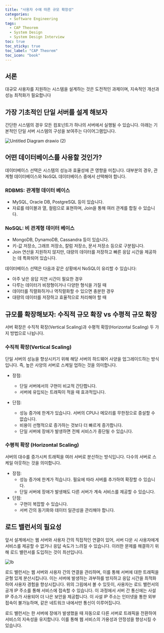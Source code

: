 ```yaml
---
title: "사용자 수에 따른 규모 확장성"
categories:
  - Software Engineering
tags:
  - CAP Theorem
  - System Design
  - System Design Interview
toc: true
toc_sticky: true
toc_label: "CAP Theorem"
toc_icon: "book"
---
```

## 서론
대규모 사용자를 지원하는 시스템을 설계하는 것은 도전적인 과제이며, 지속적인 개선과 성능 최적화가 필요합니다

## 가장 기초적인 단일 서버를 설계 해보자
간단한 시스템의 경우 모든 컴포넌트가 하나의 서버에서 실행될 수 있습니다. 아래는 기본적인 단일 서버 시스템의 구성을 보여주는 다이어그램입니다.

![Untitled Diagram drawio (2)](https://github.com/sungbinlee/sungbinlee.github.io/assets/52542229/89725c23-3b30-4f5c-b545-d83621bb12af)

## 어떤 데이터베이스를 사용할 것인가?

데이터베이스 선택은 시스템의 성능과 효율성에 큰 영향을 미칩니다. 대부분의 경우, 관계형 데이터베이스와 NoSQL 데이터베이스 중에서 선택해야 합니다.

### RDBMS: 관계형 데이터 베이스

- MySQL, Oracle DB, PostgreSQL 등이 있습니다.
- 자료를 테이블과 열, 컬럼으로 표현하며, Join을 통해 여러 관계를 합칠 수 있습니다.

### NoSQL: 비 관계형 데이터 베이스

- MongoDB, DynamoDB, Cassandra 등이 있습니다.
- 키-값 저장소, 그래프 저장소, 칼럼 저장소, 문서 저장소 등으로 구분됩니다.
- Join 연산을 지원하지 않지만, 대량의 데이터를 저장하고 빠른 응답 시간을 제공하는 데 특화되어 있습니다.

데이터베이스 선택은 다음과 같은 상황에서 NoSQL이 유리할 수 있습니다:
- 아주 낮은 응답 지연 시간이 필요한 경우
- 다루는 데이터가 비정형이거나 다양한 형식을 가질 때
- 데이터를 직렬화하거나 역직렬화할 수 있으면 충분한 경우
- 대량의 데이터를 저장하고 효율적으로 처리해야 할 때

## 규모를 확장해보자: 수직적 규모 확장 vs 수평적 규모 확장
서버 확장은 수직적 확장(Vertical Scaling)과 수평적 확장(Horizontal Scaling) 두 가지 방법으로 나뉩니다.

### 수직적 확장(Vertical Scaling)
단일 서버의 성능을 향상시키기 위해 해당 서버의 하드웨어 사양을 업그레이드하는 방식입니다. 즉, 높은 사양의 서버로 스케일 업하는 것을 의미합니다.
- 장점:
  - 단일 서버에서의 구현이 비교적 간단합니다.
  - 서버에 유입되는 트래픽이 적을 때 효과적입니다.

- 단점:
  - 성능 증가에 한계가 있습니다. 서버의 CPU나 메모리를 무한정으로 증설할 수 없습니다.
  - 비용이 선형적으로 증가하는 것보다 더 빠르게 증가합니다.
  - 단일 서버에 장애가 발생하면 전체 서비스가 중단될 수 있습니다.

### 수평적 확장 (Horizontal Scaling)
서버의 대수를 증가시켜 트래픽을 여러 서버로 분산하는 방식입니다. 다수의 서버로 스케일 아웃하는 것을 의미합니다.
- 장점:
  - 성능 증가에 한계가 적습니다. 필요에 따라 서버를 추가하여 확장할 수 있습니다.
  - 단일 서버에 장애가 발생해도 다른 서버가 계속 서비스를 제공할 수 있습니다.
- 단점:
  - 구현이 복잡할 수 있습니다.
  - 서버 간의 동기화와 데이터 일관성을 관리해야 합니다.

## 로드 밸런서의 필요성
앞서 설계에서는 웹 서버와 사용자 간의 직접적인 연결이 있어, 서버 다운 시 사용자에게 서비스를 제공할 수 없거나 응답 속도가 느려질 수 있습니다. 이러한 문제를 해결하기 위해 로드 밸런서를 도입하는 것이 최선입니다.

![lb](https://github.com/sungbinlee/sungbinlee.github.io/assets/52542229/766459c8-48b8-4f59-8f53-90f291e8d86a)

로드 밸런서는 웹 서버와 사용자 간의 연결을 관리하며, 이를 통해 서버에 대한 트래픽을 균형 있게 분산시킵니다. 이는 서버에 발생하는 과부하를 방지하고 응답 시간을 최적화하여 사용자 경험을 향상시킵니다. 위의 그림에서 볼 수 있듯이, 사용자는 로드 밸런서의 공개 IP 주소를 통해 서비스에 접속할 수 있습니다. 이 과정에서 서버 간 통신에는 사설 IP 주소가 사용되어 더 나은 보안을 제공합니다. 이 사설 IP 주소는 인터넷을 통한 외부 접속이 불가능하며, 같은 네트워크 내에서만 통신이 이루어집니다.

로드 밸런서는 한 서버에 장애가 발생했을 때 자동으로 다른 서버로 트래픽을 전환하여 서비스의 지속성을 유지합니다. 이를 통해 웹 서비스의 가용성과 안정성을 향상시킬 수 있습니다.
